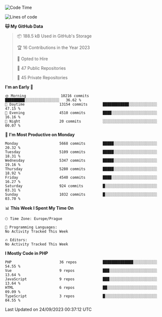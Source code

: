 <!--START_SECTION:waka-->
![Code Time](http://img.shields.io/badge/Code%20Time-1%2C583%20hrs%2058%20mins-blue)

![Lines of code](https://img.shields.io/badge/From%20Hello%20World%20I%27ve%20Written-9.1%20million%20lines%20of%20code-blue)

**🐱 My GitHub Data** 

> 📦 188.5 kB Used in GitHub's Storage 
 > 
> 🏆 16 Contributions in the Year 2023
 > 
> 💼 Opted to Hire
 > 
> 📜 47 Public Repositories 
 > 
> 🔑 45 Private Repositories 
 > 
**I'm an Early 🐤** 

```text
🌞 Morning                10216 commits       █████████░░░░░░░░░░░░░░░░   36.62 % 
🌆 Daytime                13154 commits       ████████████░░░░░░░░░░░░░   47.15 % 
🌃 Evening                4510 commits        ████░░░░░░░░░░░░░░░░░░░░░   16.16 % 
🌙 Night                  20 commits          ░░░░░░░░░░░░░░░░░░░░░░░░░   00.07 % 
```
📅 **I'm Most Productive on Monday** 

```text
Monday                   5668 commits        █████░░░░░░░░░░░░░░░░░░░░   20.32 % 
Tuesday                  5109 commits        █████░░░░░░░░░░░░░░░░░░░░   18.31 % 
Wednesday                5347 commits        █████░░░░░░░░░░░░░░░░░░░░   19.16 % 
Thursday                 5280 commits        █████░░░░░░░░░░░░░░░░░░░░   18.92 % 
Friday                   4540 commits        ████░░░░░░░░░░░░░░░░░░░░░   16.27 % 
Saturday                 924 commits         █░░░░░░░░░░░░░░░░░░░░░░░░   03.31 % 
Sunday                   1032 commits        █░░░░░░░░░░░░░░░░░░░░░░░░   03.70 % 
```


📊 **This Week I Spent My Time On** 

```text
🕑︎ Time Zone: Europe/Prague

💬 Programming Languages: 
No Activity Tracked This Week

🔥 Editors: 
No Activity Tracked This Week
```

**I Mostly Code in PHP** 

```text
PHP                      36 repos            ██████████████░░░░░░░░░░░   54.55 % 
Vue                      9 repos             ███░░░░░░░░░░░░░░░░░░░░░░   13.64 % 
JavaScript               9 repos             ███░░░░░░░░░░░░░░░░░░░░░░   13.64 % 
HTML                     6 repos             ██░░░░░░░░░░░░░░░░░░░░░░░   09.09 % 
TypeScript               3 repos             █░░░░░░░░░░░░░░░░░░░░░░░░   04.55 % 
```




 Last Updated on 24/09/2023 00:37:12 UTC
<!--END_SECTION:waka-->
<!--
**AlexKratky/AlexKratky** is a ✨ _special_ ✨ repository because its `README.md` (this file) appears on your GitHub profile.

Here are some ideas to get you started:

- 🔭 I’m currently working on ...
- 🌱 I’m currently learning ...
- 👯 I’m looking to collaborate on ...
- 🤔 I’m looking for help with ...
- 💬 Ask me about ...
- 📫 How to reach me: ...
- 😄 Pronouns: ...
- ⚡ Fun fact: ...
-->
